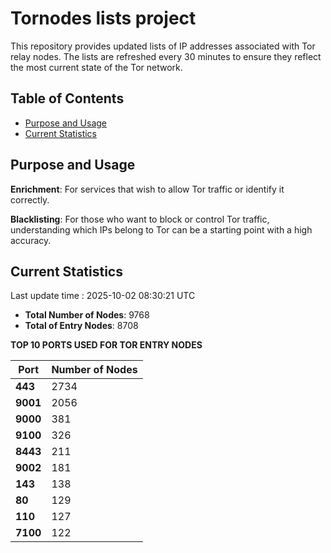 # Tornodes lists project

This repository provides updated lists of IP addresses associated with Tor relay nodes. The lists are refreshed every 30 minutes to ensure they reflect the most current state of the Tor network.

## Table of Contents

- [Purpose and Usage](#purpose-and-usage)
- [Current Statistics](#current-statistics)


## Purpose and Usage

**Enrichment**: For services that wish to allow Tor traffic or identify it correctly.

**Blacklisting**: For those who want to block or control Tor traffic, understanding which IPs belong to Tor can be a starting point with a high accuracy.

## Current Statistics

Last update time : 2025-10-02 08:30:21 UTC

- **Total Number of Nodes**: 9768
- **Total of Entry Nodes**: 8708

**TOP 10 PORTS USED FOR TOR ENTRY NODES**

| **Port** | **Number of Nodes** |
|------|-----------------|
| **443**   | 2734  |
| **9001**   | 2056  |
| **9000**   | 381  |
| **9100**   | 326  |
| **8443**   | 211  |
| **9002**   | 181  |
| **143**   | 138  |
| **80**   | 129  |
| **110**   | 127  |
| **7100**   | 122  |

